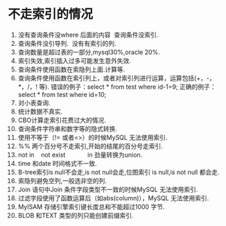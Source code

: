 # 不走索引的情况

1. 没有查询条件没where 后面的内容  查询条件没索引.
2. 查询条件没引导列.  没有有索引的列.
3. 查询数量是超过表的一部分,mysql30%,oracle 20%.
4. 索引失效,索引插入过多可能发生意外失效.
5. 查询条件使用函数在索隐列上面.计算等.
6. 查询条件使用函数在索引列上，或者对索引列进行运算，运算包括\(+，-，\*，/，! 等\). 错误的例子：select \* from test where id-1=9; 正确的例子：select \* from test where id=10;
7. 对小表查询.
8. 统计数据不真实.
9. CBO计算走索引花费过大的情况.
10. 查询条件字符串和数字等的隐式转换.
11. 使用不等于（!= 或者&lt;&gt;）的时候MySQL 无法使用索引.
12. %% 两个百分号不走索引,开始的结尾的百分号走索引.
13. not in    not exist             in 劲量转换为union.
14. time 和date 时间格式不一致.
15. B-tree索引is null不会走,is not null会走,位图索引 is null,is not null 都会走.
16. 索隐列避免空列,一般选非空的列.
17. Join 语句中Join 条件字段类型不一致的时候MySQL 无法使用索引.
18. 过滤字段使用了函数运算后（如abs\(column\)），MySQL 无法使用索引.
19. MyISAM 存储引擎索引键长度总和不能超过1000 字节.
20. BLOB 和TEXT 类型的列只能创建前缀索引.



